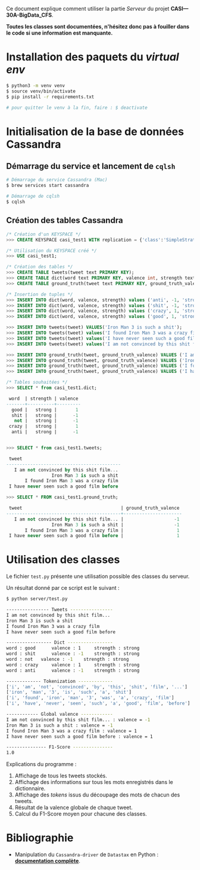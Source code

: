 Ce document explique comment utiliser la partie *Serveur* du projet **CASI—30A-BigData_CFS**.

**Toutes les classes sont documentées, n'hésitez donc pas à fouiller dans le code si une information est manquante.**


# Installation des paquets du *virtual env*
```bash
$ python3 -m venv venv
$ source venv/bin/activate
$ pip install -r requirements.txt

# pour quitter le venv à la fin, faire : $ deactivate
```

# Initialisation de la base de données Cassandra

## Démarrage du service et lancement de `cqlsh`
```bash
# Démarrage du service Cassandra (Mac)
$ brew services start cassandra

# Démarrage de cqlsh
$ cqlsh
```

## Création des tables Cassandra
```sql
/* Création d'un KEYSPACE */
>>> CREATE KEYSPACE casi_test1 WITH replication = {'class':'SimpleStrategy', 'replication_factor' : 3};

/* Utilisation du KEYSPACE créé */
>>> USE casi_test1;

/* Création des tables */
>>> CREATE TABLE tweets(tweet text PRIMARY KEY);
>>> CREATE TABLE dict(word text PRIMARY KEY, valence int, strength text);
>>> CREATE TABLE ground_truth(tweet text PRIMARY KEY, ground_truth_valence int);

/* Insertion de tuples */
>>> INSERT INTO dict(word, valence, strength) values ('anti', -1, 'strong');
>>> INSERT INTO dict(word, valence, strength) values ('shit', -1, 'strong');
>>> INSERT INTO dict(word, valence, strength) values ('crazy', 1, 'strong');
>>> INSERT INTO dict(word, valence, strength) values ('good', 1, 'strong');

>>> INSERT INTO tweets(tweet) VALUES('Iron Man 3 is such a shit');
>>> INSERT INTO tweets(tweet) values('I found Iron Man 3 was a crazy film') ;
>>> INSERT INTO tweets(tweet) values('I have never seen such a good film before') ;
>>> INSERT INTO tweets(tweet) values('I am not convinced by this shit film...') ;

>>> INSERT INTO ground_truth(tweet, ground_truth_valence) VALUES ('I am not convinced by this shit film...', -1);
>>> INSERT INTO ground_truth(tweet, ground_truth_valence) VALUES ('Iron Man 3 is such a shit', -1);
>>> INSERT INTO ground_truth(tweet, ground_truth_valence) VALUES ('I found Iron Man 3 was a crazy film', 1);
>>> INSERT INTO ground_truth(tweet, ground_truth_valence) VALUES ('I have never seen such a good film before', 1);

/* Tables souhaitées */
>>> SELECT * from casi_test1.dict;

 word  | strength | valence
-------+----------+---------
  good |   strong |       1
  shit |   strong |      -1
   not |   strong |      -1
 crazy |   strong |       1
  anti |   strong |      -1


>>> SELECT * from casi_test1.tweets;

 tweet
-------------------------------------------
   I am not convinced by this shit film...
                 Iron Man 3 is such a shit
       I found Iron Man 3 was a crazy film
 I have never seen such a good film before

>>> SELECT * FROM casi_test1.ground_truth;

 tweet                                     | ground_truth_valence
-------------------------------------------+----------------------
   I am not convinced by this shit film... |                   -1
                 Iron Man 3 is such a shit |                   -1
       I found Iron Man 3 was a crazy film |                    1
 I have never seen such a good film before |                    1
```

# Utilisation des classes
Le fichier `test.py` présente une utilisation possible des classes du serveur. 

Un résultat donné par ce script est le suivant : 
```bash
$ python server/test.py

---------------- Tweets ----------------
I am not convinced by this shit film...
Iron Man 3 is such a shit
I found Iron Man 3 was a crazy film
I have never seen such a good film before

----------------- Dict -----------------
word : good 	 valence : 1 	 strength : strong
word : shit 	 valence : -1 	 strength : strong
word : not 	 valence : -1 	 strength : strong
word : crazy 	 valence : 1 	 strength : strong
word : anti 	 valence : -1 	 strength : strong

------------- Tokenization -------------
['i', 'am', 'not', 'convinced', 'by', 'this', 'shit', 'film', '...']
['iron', 'man', '3', 'is', 'such', 'a', 'shit']
['i', 'found', 'iron', 'man', '3', 'was', 'a', 'crazy', 'film']
['i', 'have', 'never', 'seen', 'such', 'a', 'good', 'film', 'before']

------------ Global valence ------------
I am not convinced by this shit film... : valence = -1
Iron Man 3 is such a shit : valence = -1
I found Iron Man 3 was a crazy film : valence = 1
I have never seen such a good film before : valence = 1

--------------- F1-Score ---------------
1.0
```

Explications du programme : 
1. Affichage de tous les tweets stockés.
2. Affichage des informations sur tous les mots enregistrés dans le dictionnaire.
3. Affichage des *tokens* issus du découpage des mots de chacun des tweets.
4. Résultat de la valence globale de chaque tweet.
5. Calcul du F1-Score moyen pour chacune des classes.

# Bibliographie 

- Manipulation du `Cassandra-driver` de `Datastax` en Python : 
[**documentation complète**](http://datastax.github.io/python-driver/getting_started.html).


